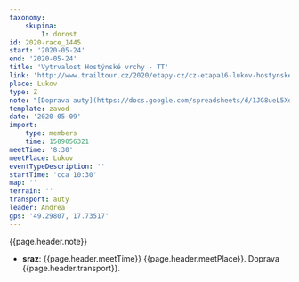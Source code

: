 ```yaml
---
taxonomy:
    skupina:
        1: dorost
id: 2020-race_1445
start: '2020-05-24'
end: '2020-05-24'
title: 'Vytrvalost Hostýnské vrchy - TT'
link: 'http://www.trailtour.cz/2020/etapy-cz/cz-etapa16-lukov-hostynske-vrchy/'
place: Lukov
type: Z
note: "[Doprava auty](https://docs.google.com/spreadsheets/d/1JG8ueL5XdFuI0X66r5NN2PhsbX-9hwJgFbrp9Y9Wqjk/edit#gid=0)\r\nDoporučuju vodu s sebou do lahve nebo batuzku"
template: zavod
date: '2020-05-09'
import:
    type: members
    time: 1589056321
meetTime: '8:30'
meetPlace: Lukov
eventTypeDescription: ''
startTime: 'cca 10:30'
map: ''
terrain: ''
transport: auty
leader: Andrea
gps: '49.29807, 17.73517'
---
```

{{page.header.note}}
* **sraz**: {{page.header.meetTime}} {{page.header.meetPlace}}. Doprava {{page.header.transport}}.
